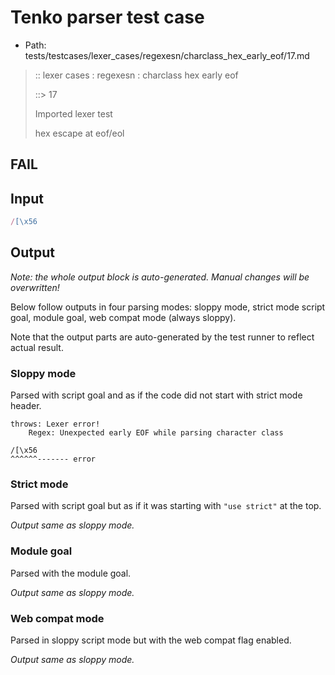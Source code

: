 # Tenko parser test case

- Path: tests/testcases/lexer_cases/regexesn/charclass_hex_early_eof/17.md

> :: lexer cases : regexesn : charclass hex early eof
>
> ::> 17
>
> Imported lexer test
>
> hex escape at eof/eol

## FAIL

## Input

`````js
/[\x56
`````

## Output

_Note: the whole output block is auto-generated. Manual changes will be overwritten!_

Below follow outputs in four parsing modes: sloppy mode, strict mode script goal, module goal, web compat mode (always sloppy).

Note that the output parts are auto-generated by the test runner to reflect actual result.

### Sloppy mode

Parsed with script goal and as if the code did not start with strict mode header.

`````
throws: Lexer error!
    Regex: Unexpected early EOF while parsing character class

/[\x56
^^^^^^------- error
`````

### Strict mode

Parsed with script goal but as if it was starting with `"use strict"` at the top.

_Output same as sloppy mode._

### Module goal

Parsed with the module goal.

_Output same as sloppy mode._

### Web compat mode

Parsed in sloppy script mode but with the web compat flag enabled.

_Output same as sloppy mode._
